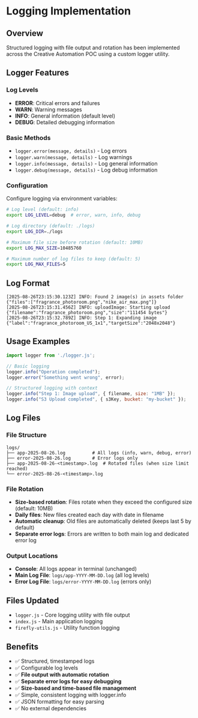 # Logging Implementation

## Overview
Structured logging with file output and rotation has been implemented across the Creative Automation POC using a custom logger utility.

## Logger Features

### Log Levels
- **ERROR**: Critical errors and failures
- **WARN**: Warning messages  
- **INFO**: General information (default level)
- **DEBUG**: Detailed debugging information

### Basic Methods
- `logger.error(message, details)` - Log errors
- `logger.warn(message, details)` - Log warnings  
- `logger.info(message, details)` - Log general information
- `logger.debug(message, details)` - Log debug information

### Configuration
Configure logging via environment variables:
```bash
# Log level (default: info)
export LOG_LEVEL=debug  # error, warn, info, debug

# Log directory (default: ./logs)
export LOG_DIR=./logs

# Maximum file size before rotation (default: 10MB)
export LOG_MAX_SIZE=10485760

# Maximum number of log files to keep (default: 5)
export LOG_MAX_FILES=5
```

## Log Format
```
[2025-08-26T23:15:30.123Z] INFO: Found 2 image(s) in assets folder {"files":["fragrance_photoroom.png","nike_air_max.png"]}
[2025-08-26T23:15:31.456Z] INFO: uploadImage: Starting upload {"filename":"fragrance_photoroom.png","size":"111454 bytes"}
[2025-08-26T23:15:32.789Z] INFO: Step 1: Expanding image {"label":"fragrance_photoroom_US_1x1","targetSize":"2048x2048"}
```

## Usage Examples

```javascript
import logger from './logger.js';

// Basic logging
logger.info("Operation completed");
logger.error("Something went wrong", error);

// Structured logging with context
logger.info("Step 1: Image upload", { filename, size: "1MB" });
logger.info("S3 Upload completed", { s3Key, bucket: "my-bucket" });
```

## Log Files

### File Structure
```
logs/
├── app-2025-08-26.log          # All logs (info, warn, debug, error)
├── error-2025-08-26.log        # Error logs only
├── app-2025-08-26-<timestamp>.log  # Rotated files (when size limit reached)
└── error-2025-08-26-<timestamp>.log
```

### File Rotation
- **Size-based rotation**: Files rotate when they exceed the configured size (default: 10MB)
- **Daily files**: New files created each day with date in filename
- **Automatic cleanup**: Old files are automatically deleted (keeps last 5 by default)
- **Separate error logs**: Errors are written to both main log and dedicated error log

### Output Locations
- **Console**: All logs appear in terminal (unchanged)
- **Main Log File**: `logs/app-YYYY-MM-DD.log` (all log levels)
- **Error Log File**: `logs/error-YYYY-MM-DD.log` (errors only)

## Files Updated
- `logger.js` - Core logging utility with file output
- `index.js` - Main application logging
- `firefly-utils.js` - Utility function logging

## Benefits
- ✅ Structured, timestamped logs
- ✅ Configurable log levels
- ✅ **File output with automatic rotation**
- ✅ **Separate error logs for easy debugging**
- ✅ **Size-based and time-based file management**
- ✅ Simple, consistent logging with logger.info
- ✅ JSON formatting for easy parsing
- ✅ No external dependencies
